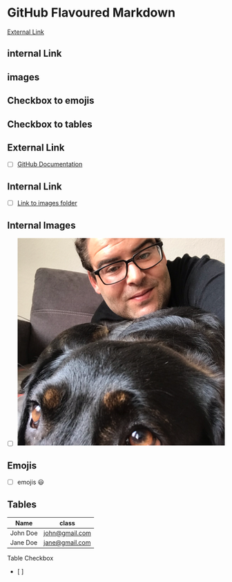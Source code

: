 # GitHub Flavoured Markdown



[External Link](#external-link)

## internal Link

## images

## Checkbox to emojis

## Checkbox to tables




## External Link

- [ ]  [GitHub Documentation](https://help.github.com/en)

## Internal Link

- [ ]  [Link to images folder](/images)

## Internal Images

- [ ] ![images](images/Profilbild_Sezai_Keskin.png)

## Emojis
- [ ] emojis :smiley:

## Tables
|Name    | class   |
| ------- | ------ |
| John Doe | john@gmail.com|
| Jane Doe | jane@gmail.com|

Table Checkbox
- [ ] 
